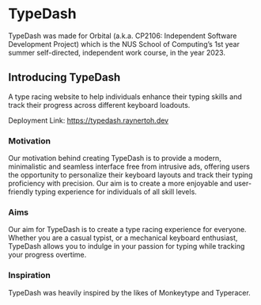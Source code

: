 # TypeDash

TypeDash was made for Orbital (a.k.a. CP2106: Independent Software Development Project) which is the NUS School of Computing’s 1st year summer self-directed, independent work course, in the year 2023.

## Introducing TypeDash

A type racing website to help individuals enhance their typing skills and track their progress across different keyboard loadouts.

Deployment Link: https://typedash.raynertoh.dev

### Motivation

Our motivation behind creating TypeDash is to provide a modern, minimalistic and seamless interface free from intrusive ads, offering users the opportunity to personalize their keyboard layouts and track their typing proficiency with precision. Our aim is to create a more enjoyable and user-friendly typing experience for individuals of all skill levels.

### Aims

Our aim for TypeDash is to create a type racing experience for everyone. Whether you are a casual typist, or a mechanical keyboard enthusiast, TypeDash allows you to indulge in your passion for typing while tracking your progress overtime.

### Inspiration

TypeDash was heavily inspired by the likes of Monkeytype and Typeracer.
